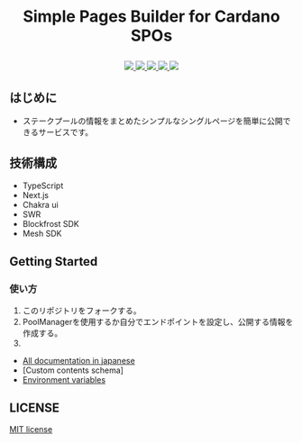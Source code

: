 # <p align="center">Simple Pages Builder for Cardano SPOs</p>

<div align="center">
    <a href='https://github.com/449sabu/poolmanager-spb/actions'>
    <img src="https://img.shields.io/github/actions/workflow/status/449sabu/poolmanager-spb/nextjs.yml?label=Tests&style=for-the-badge&branch=main">
  </a>
  <a href='https://github.com/449sabu/poolmanager-spb/issues'>
    <img src="https://img.shields.io/github/issues/449sabu/poolmanager-spb?label=Issues&style=for-the-badge">
  </a>
  <a href='https://github.com/449sabu/poolmanager-spb/network/members'>
     <img src="https://img.shields.io/github/forks/449sabu/poolmanager-spb?label=Forks&style=for-the-badge">
  </a>
  <a href='https://github.com/449sabu/poolmanager-spb/stargazers'>
    <img src="https://img.shields.io/github/stars/449sabu/poolmanager-spb?label=Stars&style=for-the-badge">
  </a>
  <a href='https://github.com/449sabu/poolmanager-spb/blob/main/LICENSE'>
    <img src="https://img.shields.io/github/license/449sabu/poolmanager-spb?label=License&style=for-the-badge">
  </a>
</div>

## はじめに
- ステークプールの情報をまとめたシンプルなシングルページを簡単に公開できるサービスです。

## 技術構成
- TypeScript
- Next.js
- Chakra ui
- SWR
- Blockfrost SDK
- Mesh SDK

## Getting Started

### 使い方
 1. このリポジトリをフォークする。
 2. PoolManagerを使用するか自分でエンドポイントを設定し、公開する情報を作成する。
 3. 

- [All documentation in japanese](https://ctool-docs.vercel.app/docs/simple-pages-builder)  
- [Custom contents schema]
- [Environment variables](https://ctool-docs.vercel.app/docs/simple-pages-builder#%E7%92%B0%E5%A2%83%E5%A4%89%E6%95%B0)  

## LICENSE
[MIT license](https://github.com/449sabu/poolmanager-spb/blob/main/LICENSE)  